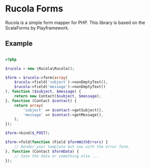 # Rucola Forms

Rucola is a simple form mapper for PHP. This library is based on the ScalaForms by Playframework.


## Example

```php

<?php

$rucola = new \Rucola\Rucola();

$form = $rucola->form(array(
    $rucola->field('subject')->nonEmptyText(),
    $rucola->field('message')->nonEmptyText()
), function ($subject, $message) {
    return new Contact($subject, $message);
}, function (Contact $contact) {
    return array(
        'subject' => $contact->getSubject(),
        'message' => $contact->getMessage(),
    );
});

$form->bind($_POST);

$form->fold(function (Field $formWithErrors) {
    // Render your template but now with the error form.
}, function (Contact $formData) {
    // Save the data or something else ...
});

```
